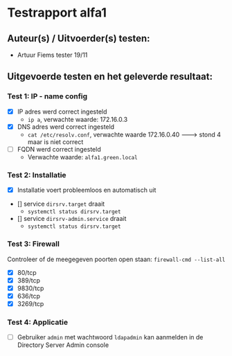 # Testrapport alfa1

## Auteur(s) / Uitvoerder(s) testen:
- Artuur Fiems tester 19/11


## Uitgevoerde testen en het geleverde resultaat:

### Test 1: IP - name config

- [x] IP adres werd correct ingesteld
  - `ip a`, verwachte waarde: 172.16.0.3
- [x] DNS adres werd correct ingesteld
  - `cat /etc/resolv.conf`, verwachte waarde 172.16.0.40 ---> stond 4 maar is niet correct
- [ ] FQDN werd correct ingesteld
  - Verwachte waarde: `alfa1.green.local`

### Test 2: Installatie

- [x] Installatie voert probleemloos en automatisch uit
- [] service `dirsrv.target` draait
  - `systemctl status dirsrv.target`
- [] service `dirsrv-admin.service` draait
  - `systemctl status dirsrv.target`

### Test 3: Firewall

Controleer of de meegegeven poorten open staan:
`firewall-cmd --list-all`
- [x] 80/tcp
- [x] 389/tcp
- [x] 9830/tcp
- [x] 636/tcp
- [x] 3269/tcp

### Test 4: Applicatie

- [ ] Gebruiker `admin` met wachtwoord `ldapadmin` kan aanmelden in de Directory Server Admin console
